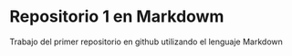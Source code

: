 # Repositorio 1 en Markdowm
Trabajo del primer repositorio en github utilizando el lenguaje Markdown
